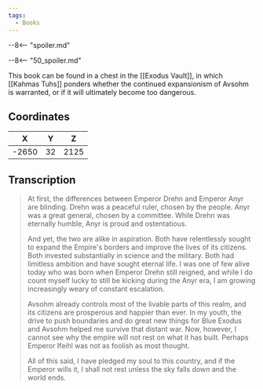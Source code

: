 ```yaml
---
tags:
  - Books
---
```


--8<-- "spoiler.md"

--8<-- "50_spoiler.md"

This book can be found in a chest in the [[Exodus Vault]], in which [[Kahmas Tuhs]] ponders whether the continued expansionism of Avsohm is warranted, or if it will ultimately become too dangerous.

## Coordinates
| **X** | **Y** | **Z** |
| :---: | :---: | :---: |
| -2650 |  32   | 2125  |

## Transcription
> At first, the differences between Emperor Drehn and Emperor Anyr are blinding. Drehn was a peaceful ruler, chosen by the people. Anyr was a great general, chosen by a committee. While Drehn was eternally humble, Anyr is proud and ostentatious.
>
> And yet, the two are alike in aspiration. Both have relentlessly sought to expand the Empire's borders and improve the lives of its citizens. Both invested substantially in science and the military. Both had limitless ambition and have sought eternal life. I was one of few alive today who was born when Emperor Drehn still reigned, and while I do count myself lucky to still be kicking during the Anyr era, I am growing increasingly weary of constant escalation.
>
> Avsohm already controls most of the livable parts of this realm, and its citizens are prosperous and happier than ever. In my youth, the drive to push boundaries and do great new things for Blue Exodus and Avsohm helped me survive that distant war. Now, however, I cannot see why the empire will not rest on what it has built. Perhaps Emperor Ifeihl was not as foolish as most thought.
>
> All of this said, I have pledged my soul to this country, and if the Emperor wills it, I shall not rest unless the sky falls down and the world ends.

